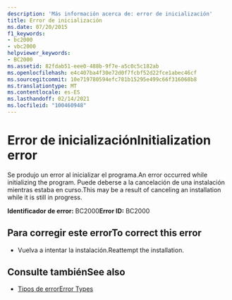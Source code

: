 ```yaml
---
description: 'Más información acerca de: error de inicialización'
title: Error de inicialización
ms.date: 07/20/2015
f1_keywords:
- bc2000
- vbc2000
helpviewer_keywords:
- BC2000
ms.assetid: 82fdab51-eee0-488b-9f7e-a5c0c5c182ab
ms.openlocfilehash: e4c407ba4f30e72d0f7fcbf52d22fce1abec46cf
ms.sourcegitcommit: 10e719780594efc781b15295e499c66f316068b8
ms.translationtype: MT
ms.contentlocale: es-ES
ms.lasthandoff: 02/14/2021
ms.locfileid: "100460948"
---
```

# <a name="initialization-error"></a><span data-ttu-id="ea5a2-103">Error de inicialización</span><span class="sxs-lookup"><span data-stu-id="ea5a2-103">Initialization error</span></span>

<span data-ttu-id="ea5a2-104">Se produjo un error al inicializar el programa.</span><span class="sxs-lookup"><span data-stu-id="ea5a2-104">An error occurred while initializing the program.</span></span> <span data-ttu-id="ea5a2-105">Puede deberse a la cancelación de una instalación mientras estaba en curso.</span><span class="sxs-lookup"><span data-stu-id="ea5a2-105">This may be a result of canceling an installation while it is still in progress.</span></span>  
  
 <span data-ttu-id="ea5a2-106">**Identificador de error:** BC2000</span><span class="sxs-lookup"><span data-stu-id="ea5a2-106">**Error ID:** BC2000</span></span>  
  
## <a name="to-correct-this-error"></a><span data-ttu-id="ea5a2-107">Para corregir este error</span><span class="sxs-lookup"><span data-stu-id="ea5a2-107">To correct this error</span></span>  
  
- <span data-ttu-id="ea5a2-108">Vuelva a intentar la instalación.</span><span class="sxs-lookup"><span data-stu-id="ea5a2-108">Reattempt the installation.</span></span>  
  
## <a name="see-also"></a><span data-ttu-id="ea5a2-109">Consulte también</span><span class="sxs-lookup"><span data-stu-id="ea5a2-109">See also</span></span>

- [<span data-ttu-id="ea5a2-110">Tipos de error</span><span class="sxs-lookup"><span data-stu-id="ea5a2-110">Error Types</span></span>](../programming-guide/language-features/error-types.md)
